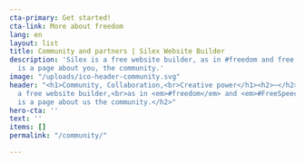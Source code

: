 ```yaml
---
cta-primary: Get started!
cta-link: More about freedom
lang: en
layout: list
title: Community and partners | Silex Website Builder
description: 'Silex is a free website builder, as in #freedom and free speach. Here
  is a page about you, the community.'
image: "/uploads/ico-header-community.svg"
header: "<h1>Community, Collaboration,<br>Creative power</h1><h2>~</h2><h2>Silex is
  a free website builder,<br>as in <em>#freedom</em> and <em>#FreeSpeech.</em></h2><h2>Here
  is a page about us the community.</h2>"
hero-cta: ''
text: ''
items: []
permalink: "/community/"

---
```

